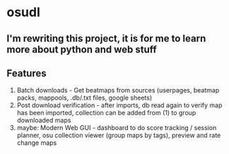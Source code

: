 # osudl
## I'm rewriting this project, it is for me to learn more about python and web stuff

## Features
1. Batch downloads - Get beatmaps from sources (userpages, beatmap packs, mappools, .db/.txt files, google sheets)
2. Post download verification - after imports, db read again to verify map has been imported, collection can be added from (1) to group downloaded maps
3. maybe: Modern Web GUI - dashboard to do score tracking / session planner, osu collection viewer (group maps by tags), preview and rate change maps
